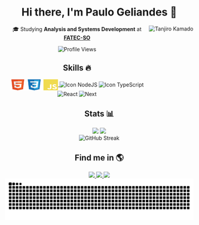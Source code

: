 <div align="center">
  <h1>Hi there, I'm Paulo Geliandes 👋</h1>
  <img align="right" alt="Tanjiro Kamado" height="200px" src="https://c.tenor.com/ESVgd3T5YlcAAAAC/demon-slayer-anime.gif">
  
  🎓 Studying **Analysis and Systems Development** at **[FATEC-SO](http://www.fatecsorocaba.edu.br/)**
  
  ![Profile Views](https://komarev.com/ghpvc/?username=Geliandes&color=blue&style=flat)
</div>

<h2 align="center">Skills 🔥</h2>
<div align="center">
  <a target="_blank" style="text-decoration: none;" href="https://developer.mozilla.org/pt-BR/docs/Web/HTML">
    <img align="center" alt="Icon HTML" height="30" width="40" src="https://raw.githubusercontent.com/devicons/devicon/master/icons/html5/html5-original.svg"/>
  </a>
  <a target="_blank" style="text-decoration: none;" href="https://developer.mozilla.org/pt-BR/docs/Web/CSS">
    <img align="center" alt="Icon CSS" height="30" width="40" src="https://raw.githubusercontent.com/devicons/devicon/master/icons/css3/css3-original.svg"/>
  </a>
  <a target="_blank" href="https://developer.mozilla.org/pt-BR/docs/Web/JavaScript">
    <img align="center" alt="Icon JavaScript" height="30" width="40" src="https://raw.githubusercontent.com/devicons/devicon/master/icons/javascript/javascript-plain.svg"/>
   </a>
  <a target="_blank" style="text-decoration: none;" href="https://nodejs.org/pt-br/docs/">
    <img align="center" alt="Icon NodeJS" height="32" width="40" src="https://cdn.jsdelivr.net/gh/devicons/devicon@latest/icons/nodejs/nodejs-original.svg"/>
  </a>
  <a target="_blank" style="text-decoration: none;" href="https://www.typescriptlang.org/docs/">
    <img align="center" alt="Icon TypeScript" height="32" width="40" src="https://cdn.jsdelivr.net/gh/devicons/devicon/icons/typescript/typescript-original.svg"/>
  </a>
  <a target="_blank" style="text-decoration: none;" href="https://pt-br.react.dev/">
    <img align="center" alt="React" height="32" width="40" src="https://cdn.jsdelivr.net/gh/devicons/devicon/icons/react/react-original-wordmark.svg" />
  </a>
  <a target="_blank" style="text-decoration: none;" href="https://nextjs.org/">
    <img align="center" alt="Next" height="32" width="40" src="https://cdn.jsdelivr.net/gh/devicons/devicon@latest/icons/nextjs/nextjs-original.svg" />
  </a>
 </div>
 
<h2 align="center">Stats 📊</h2>
<div align="center">
  <img height="180px" src="https://github-readme-stats.vercel.app/api?username=Geliandes&show_icons=true&theme=dark&include_all_commits=true&count_private=true"/>
  <img height="180px" src="https://github-readme-stats.vercel.app/api/top-langs/?username=Geliandes&layout=compact&langs_count=7&theme=dark"/>
</div>

<div align="center">
  <img src="https://github-readme-streak-stats.herokuapp.com/?user=Geliandes&theme=dark" alt="GitHub Streak"/>
</div>


<h2 align="center">Find me in 🌎</h2>
<div align="center">
  <a href="https://www.linkedin.com/in/paulo-geliandes/" target="_blank">
    <img src="https://img.shields.io/badge/-LinkedIn-%230077B5?style=for-the-badge&logo=linkedin&logoColor=white" target="_blank">
  </a>
  <a href="mailto:geliandes@gmail.com">
    <img src="https://img.shields.io/badge/-Gmail-%23333?style=for-the-badge&logo=gmail&logoColor=white" target="_blank">
  </a>
  <a href="https://www.instagram.com/geliandes/" target="_blank">
    <img src="https://img.shields.io/badge/-Instagram-%23E4405F?style=for-the-badge&logo=instagram&logoColor=white" target="_blank">
  </a>
</div>

<div align="center">
  <img src="https://raw.githubusercontent.com/Geliandes/Geliandes/output/snake.svg" alt="Snake animation"/>
</div>
